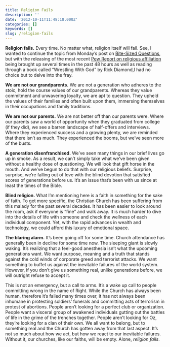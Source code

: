 ```yaml
---
title: Religion Fails
description: ''
date: '2012-10-11T11:48:18.000Z'
categories: []
keywords: []
slug: /religion-fails
---
```


**Religion fails.** Every time. No matter what, religion itself will fail. See, I wanted to continue the topic from Monday’s post on [Bite-Sized Questions](http://104.193.143.57/~waywar13/ce/2012/10/08/bite-sized-questions/ "Bite-Sized Questions"), but with the releasing of the most recent [Pew Report on religious affiliation](http://www.pewforum.org/uploadedFiles/Topics/Religious_Affiliation/Unaffiliated/NonesOnTheRise-full.pdf) being brought up several times in the past 48 hours as well as reading through a book called “Wrestling With God” by Rick Diamond,I had no choice but to delve into the fray.

**We are not our grandparents.** We are not a generation who adheres to the stoic, hold the course values of our grandparents. Whereas they value commitment and unwavering loyalty, we are apt to question. They upheld the values of their families and often built upon them, immersing themselves in their occupations and family traditions.

**We are not our parents.** We are not better off than our parents were. Where our parents saw a world of opportunity when they graduated from college (if they did), we see a barren landscape of half-offers and interviews. Where they experienced success and a growing plenty, we are reminded that there isn’t as much. They experienced the booms, but we’ve seen more of the busts.

**A generation disenfranchised.** We’ve seen many things in our brief lives go up in smoke. As a result, we can’t simply take what we’ve been given without a healthy dose of questioning. We will look that gift horse in the mouth. And we’ve begun to do that with our religious beliefs. Surprise, surprise, we’re falling out of love with the blind devotion that satisfied scores of generations before us. It’s an issue that’s been with us since at least the times of the Bible.

**Blind religion.** What I’m mentioning here is a faith in something for the sake of faith. To get more specific, the Christian Church has been suffering from this malady for the past several decades. It has been easier to look around the room, ask if everyone is “fine” and walk away. It is much harder to dive into the details of life with someone and check the wellness of each individual component. Yet, with the rapid advances in wealth and technology, we could afford this luxury of emotional space.

**The blaring alarm.** It’s been going off for some time. Church attendance has generally been in decline for some time now. The sleeping giant is slowly waking. It’s realizing that a feel-good anesthesia isn’t what the upcoming generations want. We want purpose, meaning and a truth that stands against the cold winds of corporate greed and terrorist attacks. We want something to buffet us against the inevitable failures of the world system. However, if you don’t give us something real, unlike generations before, we will outright refuse to accept it.

This is not an emergency, but a call to arms. It’s a wake up call to people committing wrong in the name of Right. While the Church has always been human, therefore it’s failed many times over, it has not always been inhumane in protesting soldiers’ funerals and committing acts of terrorism in protest of abortions. People aren’t looking for a perfect club or organization. People want a visceral group of awakened individuals gutting out the battles of life in the grime of the trenches together. People aren’t looking for Oz, they’re looking for a clan of their own. We all want to belong, but to something real and the Church has gotten away from that last aspect. It’s not so much about how we act, but how we react to our inevitable failures. Without it, our churches, like our faiths, will be empty. Alone, _religion fails_.